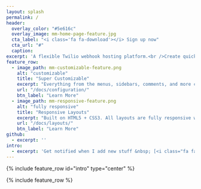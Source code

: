 ```yaml
---
layout: splash
permalink: /
header:
  overlay_color: "#5e616c"
  overlay_image: mm-home-page-feature.jpg
  cta_label: "<i class='fa fa-download'></i> Sign up now"
  cta_url: "#"
  caption:
excerpt: 'A flexible Twilio webhook hosting platform.<br />Create quick single-purpose webhooks to handle incoming calls, messages, or anything you need your Twilio webhooks to do all in node.js<br /><br />'
feature_row:
  - image_path: mm-customizable-feature.png
    alt: "customizable"
    title: "Super Customizable"
    excerpt: "Everything from the menus, sidebars, comments, and more can be configured or set with YAML Front Matter."
    url: "/docs/configuration/"
    btn_label: "Learn More"
  - image_path: mm-responsive-feature.png
    alt: "fully responsive"
    title: "Responsive Layouts"
    excerpt: "Built on HTML5 + CSS3. All layouts are fully responsive with helpers to augment your content."
    url: "/docs/layouts/"
    btn_label: "Learn More"
github:
  - excerpt: ''
intro:
  - excerpt: 'Get notified when I add new stuff &nbsp; [<i class="fa fa-twitter"></i> @freekrai](https://twitter.com/freekrai){: .btn .btn--twitter}'
---
```


{% include feature_row id="intro" type="center" %}

{% include feature_row %}
